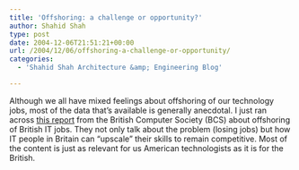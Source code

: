 ```yaml
---
title: 'Offshoring: a challenge or opportunity?'
author: Shahid Shah
type: post
date: 2004-12-06T21:51:21+00:00
url: /2004/12/06/offshoring-a-challenge-or-opportunity/
categories:
  - 'Shahid Shah Architecture &amp; Engineering Blog'

---
```

Although we all have mixed feelings about offshoring of our technology jobs, most of the data that&#8217;s available is generally anecdotal. I just ran across [this report][1] from the British Computer Society (BCS) about offshoring of British IT jobs. They not only talk about the problem (losing jobs) but how IT people in Britain can &#8220;upscale&#8221; their skills to remain competitive. Most of the content is just as relevant for us American technologists as it is for the British.

 [1]: http://www.bcs.org/BCS/News/PositionsAndResponses/Positions/offshore/offshorereport.htm